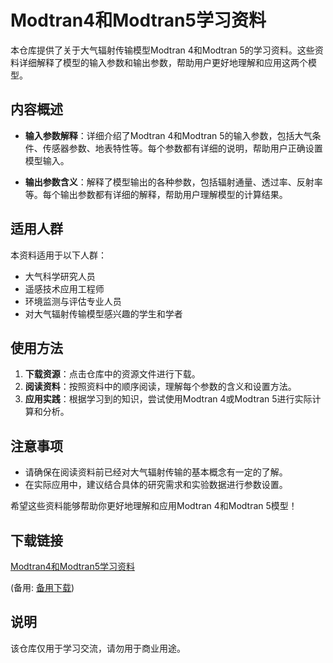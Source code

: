 # Modtran4和Modtran5学习资料

本仓库提供了关于大气辐射传输模型Modtran 4和Modtran 5的学习资料。这些资料详细解释了模型的输入参数和输出参数，帮助用户更好地理解和应用这两个模型。

## 内容概述

- **输入参数解释**：详细介绍了Modtran 4和Modtran 5的输入参数，包括大气条件、传感器参数、地表特性等。每个参数都有详细的说明，帮助用户正确设置模型输入。
  
- **输出参数含义**：解释了模型输出的各种参数，包括辐射通量、透过率、反射率等。每个输出参数都有详细的解释，帮助用户理解模型的计算结果。

## 适用人群

本资料适用于以下人群：

- 大气科学研究人员
- 遥感技术应用工程师
- 环境监测与评估专业人员
- 对大气辐射传输模型感兴趣的学生和学者

## 使用方法

1. **下载资源**：点击仓库中的资源文件进行下载。
2. **阅读资料**：按照资料中的顺序阅读，理解每个参数的含义和设置方法。
3. **应用实践**：根据学习到的知识，尝试使用Modtran 4或Modtran 5进行实际计算和分析。

## 注意事项

- 请确保在阅读资料前已经对大气辐射传输的基本概念有一定的了解。
- 在实际应用中，建议结合具体的研究需求和实验数据进行参数设置。

希望这些资料能够帮助你更好地理解和应用Modtran 4和Modtran 5模型！

## 下载链接
[Modtran4和Modtran5学习资料](https://pan.quark.cn/s/4e2ac136e43a) 

(备用: [备用下载](https://pan.baidu.com/s/11HIhshxwD-6DgDZuhmdCMg?pwd=lf70))

## 说明

该仓库仅用于学习交流，请勿用于商业用途。
